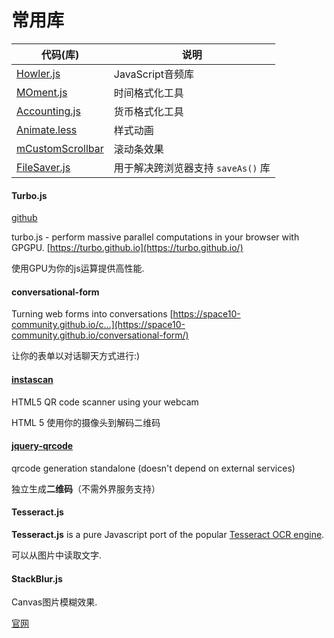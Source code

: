 # 常用库

| 代码(库)                                    | 说明                      |
| ---------------------------------------- | ----------------------- |
| [Howler.js](https://github.com/goldfire/howler.js) | JavaScript音频库           |
| [MOment.js](http://momentjs.cn/docs/)    | 时间格式化工具                 |
| [Accounting.js](http://openexchangerates.github.io/accounting.js/) | 货币格式化工具                 |
| [Animate.less](https://github.com/machito/animate.less) | 样式动画                    |
| [mCustomScrollbar](http://manos.malihu.gr/jquery-custom-content-scroller/) | 滚动条效果                   |
| [FileSaver.js](https://github.com/eligrey/FileSaver.js) | 用于解决跨浏览器支持 `saveAs()` 库 |

#### Turbo.js

[github](https://github.com/turbo/js)

turbo.js - perform massive parallel computations in your browser with GPGPU. [https://turbo.github.io](https://turbo.github.io/)

使用GPU为你的js运算提供高性能.



#### conversational-form

Turning web forms into conversations [https://space10-community.github.io/c…](https://space10-community.github.io/conversational-form/)

让你的表单以对话聊天方式进行:)



#### [instascan](https://github.com/schmich/instascan)

HTML5 QR code scanner using your webcam

HTML 5 使用你的摄像头到解码二维码



#### [jquery-qrcode](https://github.com/jeromeetienne/jquery-qrcode)

qrcode generation standalone (doesn't depend on external services)

独立生成**二维码**（不需外界服务支持）



#### Tesseract.js

**Tesseract.js** is a pure Javascript port of the popular [Tesseract OCR engine](https://github.com/tesseract-ocr/tesseract).

可以从图片中读取文字.



#### StackBlur.js

Canvas图片模糊效果.

[官网](http://www.quasimondo.com/StackBlurForCanvas/StackBlurDemo.html)

